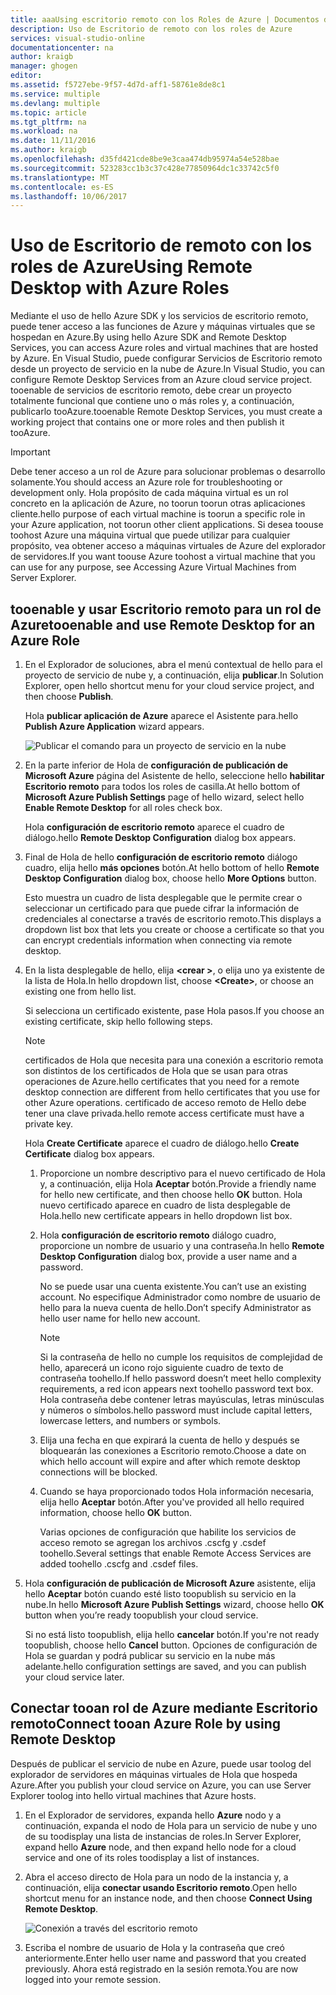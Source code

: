 ```yaml
---
title: aaaUsing escritorio remoto con los Roles de Azure | Documentos de Microsoft
description: Uso de Escritorio de remoto con los roles de Azure
services: visual-studio-online
documentationcenter: na
author: kraigb
manager: ghogen
editor: 
ms.assetid: f5727ebe-9f57-4d7d-aff1-58761e8de8c1
ms.service: multiple
ms.devlang: multiple
ms.topic: article
ms.tgt_pltfrm: na
ms.workload: na
ms.date: 11/11/2016
ms.author: kraigb
ms.openlocfilehash: d35fd421cde8be9e3caa474db95974a54e528bae
ms.sourcegitcommit: 523283cc1b3c37c428e77850964dc1c33742c5f0
ms.translationtype: MT
ms.contentlocale: es-ES
ms.lasthandoff: 10/06/2017
---
```

# <a name="using-remote-desktop-with-azure-roles"></a><span data-ttu-id="1329b-103">Uso de Escritorio de remoto con los roles de Azure</span><span class="sxs-lookup"><span data-stu-id="1329b-103">Using Remote Desktop with Azure Roles</span></span>
<span data-ttu-id="1329b-104">Mediante el uso de hello Azure SDK y los servicios de escritorio remoto, puede tener acceso a las funciones de Azure y máquinas virtuales que se hospedan en Azure.</span><span class="sxs-lookup"><span data-stu-id="1329b-104">By using hello Azure SDK and Remote Desktop Services, you can access Azure roles and virtual machines that are hosted by Azure.</span></span> <span data-ttu-id="1329b-105">En Visual Studio, puede configurar Servicios de Escritorio remoto desde un proyecto de servicio en la nube de Azure.</span><span class="sxs-lookup"><span data-stu-id="1329b-105">In Visual Studio, you can configure Remote Desktop Services from an Azure cloud service project.</span></span> <span data-ttu-id="1329b-106">tooenable de servicios de escritorio remoto, debe crear un proyecto totalmente funcional que contiene uno o más roles y, a continuación, publicarlo tooAzure.</span><span class="sxs-lookup"><span data-stu-id="1329b-106">tooenable Remote Desktop Services, you must create a working project that contains one or more roles and then publish it tooAzure.</span></span>

> [!IMPORTANT]
> <span data-ttu-id="1329b-107">Debe tener acceso a un rol de Azure para solucionar problemas o desarrollo solamente.</span><span class="sxs-lookup"><span data-stu-id="1329b-107">You should access an Azure role for troubleshooting or development only.</span></span> <span data-ttu-id="1329b-108">Hola propósito de cada máquina virtual es un rol concreto en la aplicación de Azure, no toorun toorun otras aplicaciones cliente.</span><span class="sxs-lookup"><span data-stu-id="1329b-108">hello purpose of each virtual machine is toorun a specific role in your Azure application, not toorun other client applications.</span></span> <span data-ttu-id="1329b-109">Si desea toouse toohost Azure una máquina virtual que puede utilizar para cualquier propósito, vea obtener acceso a máquinas virtuales de Azure del explorador de servidores.</span><span class="sxs-lookup"><span data-stu-id="1329b-109">If you want toouse Azure toohost a virtual machine that you can use for any purpose, see Accessing Azure Virtual Machines from Server Explorer.</span></span>
> 
> 

## <a name="tooenable-and-use-remote-desktop-for-an-azure-role"></a><span data-ttu-id="1329b-110">tooenable y usar Escritorio remoto para un rol de Azure</span><span class="sxs-lookup"><span data-stu-id="1329b-110">tooenable and use Remote Desktop for an Azure Role</span></span>
1. <span data-ttu-id="1329b-111">En el Explorador de soluciones, abra el menú contextual de hello para el proyecto de servicio de nube y, a continuación, elija **publicar**.</span><span class="sxs-lookup"><span data-stu-id="1329b-111">In Solution Explorer, open hello shortcut menu for your cloud service project, and then choose **Publish**.</span></span>
   
    <span data-ttu-id="1329b-112">Hola **publicar aplicación de Azure** aparece el Asistente para.</span><span class="sxs-lookup"><span data-stu-id="1329b-112">hello **Publish Azure Application** wizard appears.</span></span>
   
    ![Publicar el comando para un proyecto de servicio en la nube](./media/vs-azure-tools-remote-desktop-roles/IC799161.png)
2. <span data-ttu-id="1329b-114">En la parte inferior de Hola de **configuración de publicación de Microsoft Azure** página del Asistente de hello, seleccione hello **habilitar Escritorio remoto** para todos los roles de casilla.</span><span class="sxs-lookup"><span data-stu-id="1329b-114">At hello bottom of **Microsoft Azure Publish Settings** page of hello wizard, select hello **Enable Remote Desktop** for all roles check box.</span></span> 
   
    <span data-ttu-id="1329b-115">Hola **configuración de escritorio remoto** aparece el cuadro de diálogo.</span><span class="sxs-lookup"><span data-stu-id="1329b-115">hello **Remote Desktop Configuration** dialog box appears.</span></span>
3. <span data-ttu-id="1329b-116">Final de Hola de hello **configuración de escritorio remoto** diálogo cuadro, elija hello **más opciones** botón.</span><span class="sxs-lookup"><span data-stu-id="1329b-116">At hello bottom of hello **Remote Desktop Configuration** dialog box, choose hello **More Options** button.</span></span> 
   
    <span data-ttu-id="1329b-117">Esto muestra un cuadro de lista desplegable que le permite crear o seleccionar un certificado para que puede cifrar la información de credenciales al conectarse a través de escritorio remoto.</span><span class="sxs-lookup"><span data-stu-id="1329b-117">This displays a dropdown list box that lets you create or choose a certificate so that you can encrypt credentials information when connecting via remote desktop.</span></span>
4. <span data-ttu-id="1329b-118">En la lista desplegable de hello, elija  **&lt;crear >**, o elija uno ya existente de la lista de Hola.</span><span class="sxs-lookup"><span data-stu-id="1329b-118">In hello dropdown list, choose **&lt;Create>**, or choose an existing one from hello list.</span></span> 
   
    <span data-ttu-id="1329b-119">Si selecciona un certificado existente, pase Hola pasos.</span><span class="sxs-lookup"><span data-stu-id="1329b-119">If you choose an existing certificate, skip hello following steps.</span></span>
   
   > [!NOTE]
   > <span data-ttu-id="1329b-120">certificados de Hola que necesita para una conexión a escritorio remota son distintos de los certificados de Hola que se usan para otras operaciones de Azure.</span><span class="sxs-lookup"><span data-stu-id="1329b-120">hello certificates that you need for a remote desktop connection are different from hello certificates that you use for other Azure operations.</span></span> <span data-ttu-id="1329b-121">certificado de acceso remoto de Hello debe tener una clave privada.</span><span class="sxs-lookup"><span data-stu-id="1329b-121">hello remote access certificate must have a private key.</span></span>
   > 
   > 
   
    <span data-ttu-id="1329b-122">Hola **Create Certificate** aparece el cuadro de diálogo.</span><span class="sxs-lookup"><span data-stu-id="1329b-122">hello **Create Certificate** dialog box appears.</span></span>
   
   1. <span data-ttu-id="1329b-123">Proporcione un nombre descriptivo para el nuevo certificado de Hola y, a continuación, elija Hola **Aceptar** botón.</span><span class="sxs-lookup"><span data-stu-id="1329b-123">Provide a friendly name for hello new certificate, and then choose hello **OK** button.</span></span> <span data-ttu-id="1329b-124">Hola nuevo certificado aparece en cuadro de lista desplegable de Hola.</span><span class="sxs-lookup"><span data-stu-id="1329b-124">hello new certificate appears in hello dropdown list box.</span></span>
   2. <span data-ttu-id="1329b-125">Hola **configuración de escritorio remoto** diálogo cuadro, proporcione un nombre de usuario y una contraseña.</span><span class="sxs-lookup"><span data-stu-id="1329b-125">In hello **Remote Desktop Configuration** dialog box, provide a user name and a password.</span></span>
      
       <span data-ttu-id="1329b-126">No se puede usar una cuenta existente.</span><span class="sxs-lookup"><span data-stu-id="1329b-126">You can’t use an existing account.</span></span> <span data-ttu-id="1329b-127">No especifique Administrador como nombre de usuario de hello para la nueva cuenta de hello.</span><span class="sxs-lookup"><span data-stu-id="1329b-127">Don’t specify Administrator as hello user name for hello new account.</span></span>
      
      > [!NOTE]
      > <span data-ttu-id="1329b-128">Si la contraseña de hello no cumple los requisitos de complejidad de hello, aparecerá un icono rojo siguiente cuadro de texto de contraseña toohello.</span><span class="sxs-lookup"><span data-stu-id="1329b-128">If hello password doesn’t meet hello complexity requirements, a red icon appears next toohello password text box.</span></span> <span data-ttu-id="1329b-129">Hola contraseña debe contener letras mayúsculas, letras minúsculas y números o símbolos.</span><span class="sxs-lookup"><span data-stu-id="1329b-129">hello password must include capital letters, lowercase letters, and numbers or symbols.</span></span>
      > 
      > 
   3. <span data-ttu-id="1329b-130">Elija una fecha en que expirará la cuenta de hello y después se bloquearán las conexiones a Escritorio remoto.</span><span class="sxs-lookup"><span data-stu-id="1329b-130">Choose a date on which hello account will expire and after which remote desktop connections will be blocked.</span></span>
   4. <span data-ttu-id="1329b-131">Cuando se haya proporcionado todos Hola información necesaria, elija hello **Aceptar** botón.</span><span class="sxs-lookup"><span data-stu-id="1329b-131">After you've provided all hello required information, choose hello **OK** button.</span></span>
      
       <span data-ttu-id="1329b-132">Varias opciones de configuración que habilite los servicios de acceso remoto se agregan los archivos .cscfg y .csdef toohello.</span><span class="sxs-lookup"><span data-stu-id="1329b-132">Several settings that enable Remote Access Services are added toohello .cscfg and .csdef files.</span></span>
5. <span data-ttu-id="1329b-133">Hola **configuración de publicación de Microsoft Azure** asistente, elija hello **Aceptar** botón cuando esté listo toopublish su servicio en la nube.</span><span class="sxs-lookup"><span data-stu-id="1329b-133">In hello **Microsoft Azure Publish Settings** wizard, choose hello **OK** button when you’re ready toopublish your cloud service.</span></span>
   
    <span data-ttu-id="1329b-134">Si no está listo toopublish, elija hello **cancelar** botón.</span><span class="sxs-lookup"><span data-stu-id="1329b-134">If you're not ready toopublish, choose hello **Cancel** button.</span></span> <span data-ttu-id="1329b-135">Opciones de configuración de Hola se guardan y podrá publicar su servicio en la nube más adelante.</span><span class="sxs-lookup"><span data-stu-id="1329b-135">hello configuration settings are saved, and you can publish your cloud service later.</span></span>

## <a name="connect-tooan-azure-role-by-using-remote-desktop"></a><span data-ttu-id="1329b-136">Conectar tooan rol de Azure mediante Escritorio remoto</span><span class="sxs-lookup"><span data-stu-id="1329b-136">Connect tooan Azure Role by using Remote Desktop</span></span>
<span data-ttu-id="1329b-137">Después de publicar el servicio de nube en Azure, puede usar toolog del explorador de servidores en máquinas virtuales de Hola que hospeda Azure.</span><span class="sxs-lookup"><span data-stu-id="1329b-137">After you publish your cloud service on Azure, you can use Server Explorer toolog into hello virtual machines that Azure hosts.</span></span> 

1. <span data-ttu-id="1329b-138">En el Explorador de servidores, expanda hello **Azure** nodo y a continuación, expanda el nodo de Hola para un servicio de nube y uno de su toodisplay una lista de instancias de roles.</span><span class="sxs-lookup"><span data-stu-id="1329b-138">In Server Explorer, expand hello **Azure** node, and then expand hello node for a cloud service and one of its roles toodisplay a list of instances.</span></span>
2. <span data-ttu-id="1329b-139">Abra el acceso directo de Hola para un nodo de la instancia y, a continuación, elija **conectar usando Escritorio remoto**.</span><span class="sxs-lookup"><span data-stu-id="1329b-139">Open hello shortcut menu for an instance node, and then choose **Connect Using Remote Desktop**.</span></span>
   
    ![Conexión a través del escritorio remoto](./media/vs-azure-tools-remote-desktop-roles/IC799162.png)
3. <span data-ttu-id="1329b-141">Escriba el nombre de usuario de Hola y la contraseña que creó anteriormente.</span><span class="sxs-lookup"><span data-stu-id="1329b-141">Enter hello user name and password that you created previously.</span></span> <span data-ttu-id="1329b-142">Ahora está registrado en la sesión remota.</span><span class="sxs-lookup"><span data-stu-id="1329b-142">You are now logged into your remote session.</span></span>

